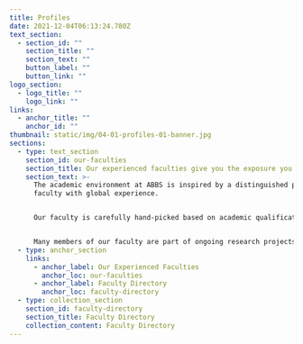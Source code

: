 ```yaml
---
title: Profiles
date: 2021-12-04T06:13:24.780Z
text_section:
  - section_id: ""
    section_title: ""
    section_text: ""
    button_label: ""
    button_link: ""
logo_section:
  - logo_title: ""
    logo_link: ""
links:
  - anchor_title: ""
    anchor_id: ""
thumbnail: static/img/04-01-profiles-01-banner.jpg
sections:
  - type: text_section
    section_id: our-faculties
    section_title: Our experienced faculties give you the exposure you need
    section_text: >-
      The academic environment at ABBS is inspired by a distinguished panel of
      faculty with global experience. 


      Our faculty is carefully hand-picked based on academic qualifications and research quality. At ABBS, we draw on industry experts and international faculty to help us provide quality education.  


      Many members of our faculty are part of ongoing research projects, and many have earned international awards and felicitations for their exemplary contributions in the realm of research.
  - type: anchor_section
    links:
      - anchor_label: Our Experienced Faculties
        anchor_loc: our-faculties
      - anchor_label: Faculty Directory
        anchor_loc: faculty-directory
  - type: collection_section
    section_id: faculty-directory
    section_title: Faculty Directory
    collection_content: Faculty Directory
---
```

